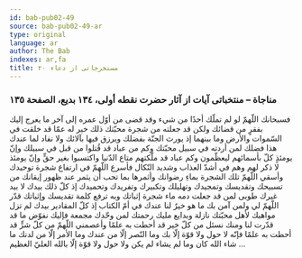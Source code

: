 ```yaml
---
id: bab-pub02-49
source: bab-pub02-49-ar
type: original
language: ar
author: The Bab
indexes: ar,fa
title: مستخرجاتى از دعاء ۲۰
---
```

### مناجاة – منتخباتى آيات از آثار حضرت نقطه أولى، ۱۳٤ بديع، الصفحة ۱۳٥

فسبحانك اللّهمّ لو لم تملّك أحدًا من شيء وقد قضى من أوّل عمره إلى آخر ما يعرج إليك بفقرٍ من قضائك ولكن قد جعلته من شجرة محبّتك ذلك خير له عمّا قد خلقت في السّموات والأرض وما بينهما إذ يورث الجنّة بفضلك ويرزق فيها بآلائك ولا نفاد لما عندك هذا فضلك لمن أردته في سبيل محبّتك وكم من عباد قد قُتلوا من قبل في سبيلك وإنّ يومئذٍ كلّ بأسمائهم ليعظّمون وكم عباد قد ملّكتهم متاع الدّنيا واكتسبوا بغير حقٍّ وإنّ يومئذ لا ذكر لهم وهم في أشدّ العذاب وشديد النّكال فأسرع اللّهمّ في ارتفاع شجرة توحيدك وأسقي اللّهمّ تلك الشجرة بماءِ رضوانك وأثمرها بما تحب أن يثمر عند ظهور إيقانك من تسبيحك وتقديسك وتمجيدك وتهليلك وتكبيرك وتفريدك وتحميدك إذ كلّ ذلك بيدك لا بيد غيرك طوبى لمن قد جعلت دمه ماء شجرة إثباتك وبه ترفع كلمة تقديسك وإثباتك قدّر اللّهمّ لي ولمن آمن بك ما هو خيرٌ لنا عندك في أمّ الكتاب إذ كلّ المقادير بيدك لم تزل مواهبك لأهل محبّتك نازلة وبدايع مليك رحمتك لمن وحّدك مجمعة فإليك نفوّض ما قد قدّرت لنا ومنك نسئل من كلّ خير قد أحطت به علمًا وأعصمني اللّهمّ من كلّ شرٍّ قد أحطت به علمًا فإنّه لا حول ولا قوّة إلّا بك وما النّصر إلّا من عندك وما الأمر إلّا من لدنك ما شاء الله كان وما لم يشاء لم يكن ولا حول ولا قوّة إلّا بالله العليّ العظيم ...